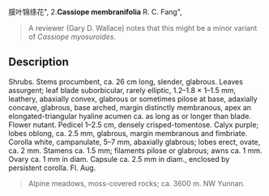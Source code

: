 膜叶锦绦花",
2.**Cassiope membranifolia** R. C. Fang",

> A reviewer (Gary D. Wallace) notes that this might be a minor variant of *Cassiope myosuroides*.

## Description
Shrubs. Stems procumbent, ca. 26 cm long, slender, glabrous. Leaves assurgent; leaf blade suborbicular, rarely elliptic, 1.2–1.8 × 1–1.5 mm, leathery, abaxially convex, glabrous or sometimes pilose at base, adaxially concave, glabrous, base arched, margin distinctly membranous, apex an elongated-triangular hyaline acumen ca. as long as or longer than blade. Flower nutant. Pedicel 1–2.5 cm, densely crisped-tomentose. Calyx purple; lobes oblong, ca. 2.5 mm, glabrous, margin membranous and fimbriate. Corolla white, campanulate, 5–7 mm, abaxially glabrous; lobes erect, ovate, ca. 2 mm. Stamens ca. 1.5 mm; filaments pilose or glabrous; awns ca. 1 mm. Ovary ca. 1 mm in diam. Capsule ca. 2.5 mm in diam., enclosed by persistent corolla. Fl. Aug.

> Alpine meadows, moss-covered rocks; ca. 3600 m. NW Yunnan.

